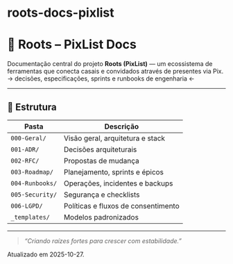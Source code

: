 # roots-docs-pixlist

# 🌿 Roots – PixList Docs

Documentação central do projeto **Roots (PixList)** — um ecossistema de ferramentas que conecta casais e convidados através de presentes via Pix.
-> decisões, especificações, sprints e runbooks de engenharia <-

---

## 📂 Estrutura
| Pasta           |              Descrição               |
|-----------------|--------------------------------------|
| `000-Geral/`    | Visão geral, arquitetura e stack     |
| `001-ADR/`      | Decisões arquiteturais               |
| `002-RFC/`      | Propostas de mudança                 |
| `003-Roadmap/`  | Planejamento, sprints e épicos       |
| `004-Runbooks/` | Operações, incidentes e backups      |
| `005-Security/` | Segurança e checklists               |
| `006-LGPD/`     | Políticas e fluxos de consentimento  |
| `_templates/`   | Modelos padronizados                 |

---

> _“Criando raízes fortes para crescer com estabilidade.”_

Atualizado em 2025-10-27.
